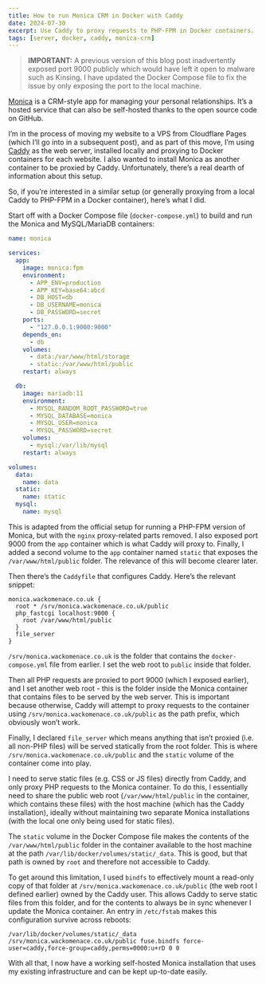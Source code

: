 ```yaml
---
title: How to run Monica CRM in Docker with Caddy
date: 2024-07-30
excerpt: Use Caddy to proxy requests to PHP-FPM in Docker containers.
tags: [server, docker, caddy, monica-crm]
---
```


> **IMPORTANT:** A previous version of this blog post inadvertently exposed port 9000 publicly which would have left it open to malware such as Kinsing. I have updated the Docker Compose file to fix the issue by only exposing the port to the local machine.

[Monica](https://www.monicahq.com) is a CRM-style app for managing your personal relationships. It’s a hosted service that can also be self-hosted thanks to the open source code on GitHub.

I’m in the process of moving my website to a VPS from Cloudflare Pages (which I’ll go into in a subsequent post), and as part of this move, I’m using [Caddy](https://caddyserver.com) as the web server, installed locally and proxying to Docker containers for each website. I also wanted to install Monica as another container to be proxied by Caddy. Unfortunately, there’s a real dearth of information about this setup.

So, if you’re interested in a similar setup (or generally proxying from a local Caddy to PHP-FPM in a Docker container), here’s what I did.

Start off with a Docker Compose file (`docker-compose.yml`) to build and run the Monica and MySQL/MariaDB containers:

```yaml
name: monica

services:
  app:
    image: monica:fpm
    environment:
      - APP_ENV=production
      - APP_KEY=base64:abcd
      - DB_HOST=db
      - DB_USERNAME=monica
      - DB_PASSWORD=secret
    ports:
      - "127.0.0.1:9000:9000"
    depends_on:
      - db
    volumes:
      - data:/var/www/html/storage
      - static:/var/www/html/public
    restart: always

  db:
    image: mariadb:11
    environment:
      - MYSQL_RANDOM_ROOT_PASSWORD=true
      - MYSQL_DATABASE=monica
      - MYSQL_USER=monica
      - MYSQL_PASSWORD=secret
    volumes:
      - mysql:/var/lib/mysql
    restart: always

volumes:
  data:
    name: data
  static:
    name: static
  mysql:
    name: mysql
```

This is adapted from the official setup for running a PHP-FPM version of Monica, but with the `nginx` proxy-related parts removed. I also exposed port 9000 from the `app` container which is what Caddy will proxy to. Finally, I added a second volume to the `app` container named `static` that exposes the `/var/www/html/public` folder. The relevance of this will become clearer later.

Then there’s the `Caddyfile` that configures Caddy. Here’s the relevant snippet:

```
monica.wackomenace.co.uk {
  root * /srv/monica.wackomenace.co.uk/public
  php_fastcgi localhost:9000 {
    root /var/www/html/public
  }
  file_server
}
```

`/srv/monica.wackomenace.co.uk` is the folder that contains the `docker-compose.yml` file from earlier. I set the web root to `public` inside that folder.

Then all PHP requests are proxied to port 9000 (which I exposed earlier), and I set another web root - this is the folder inside the Monica container that contains files to be served by the web server. This is important because otherwise, Caddy will attempt to proxy requests to the container using `/srv/monica.wackomenace.co.uk/public` as the path prefix, which obviously won’t work.

Finally, I declared `file_server` which means anything that isn’t proxied (i.e. all non-PHP files) will be served statically from the root folder. This is where `/srv/monica.wackomenace.co.uk/public` and the `static` volume of the container come into play.

I need to serve static files (e.g. CSS or JS files) directly from Caddy, and only proxy PHP requests to the Monica container. To do this, I essentially need to share the public web root (`/var/www/html/public` in the container, which contains these files) with the host machine (which has the Caddy installation), ideally without maintaining two separate Monica installations (with the local one only being used for static files).

The `static` volume in the Docker Compose file makes the contents of the `/var/www/html/public` folder in the container available to the host machine at the path `/var/lib/docker/volumes/static/_data`. This is good, but that path is owned by `root` and therefore not accessible to Caddy.

To get around this limitation, I used `bindfs` to effectively mount a read-only copy of that folder at `/srv/monica.wackomenace.co.uk/public` (the web root I defined earlier) owned by the Caddy user. This allows Caddy to serve static files from this folder, and for the contents to always be in sync whenever I update the Monica container. An entry in `/etc/fstab` makes this configuration survive across reboots:

```
/var/lib/docker/volumes/static/_data /srv/monica.wackomenace.co.uk/public fuse.bindfs force-user=caddy,force-group=caddy,perms=0000:u+rD 0 0
```

With all that, I now have a working self-hosted Monica installation that uses my existing infrastructure and can be kept up-to-date easily.
